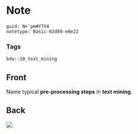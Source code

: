# Note
```
guid: N+`pm#Y7V4
notetype: Basic-02d89-e0e22
```

### Tags
```
bda::10_text_mining
```

## Front
Name typical <b>pre-processing steps</b> in <b>text mining</b>.

## Back
<img src="paste-7ba220606f7b9ddf96e66a243b3bfba69a47912c.jpg">
